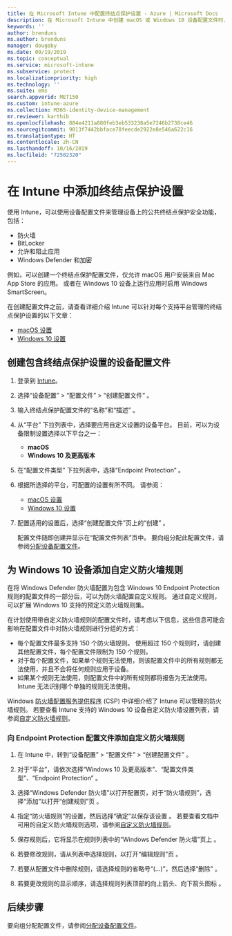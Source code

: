 ```yaml
---
title: 在 Microsoft Intune 中配置终结点保护设置 - Azure | Microsoft Docs
description: 在 Microsoft Intune 中创建 macOS 或 Windows 10 设备配置文件时，创建终结点保护设置。
keywords: ''
author: brenduns
ms.author: brenduns
manager: dougeby
ms.date: 09/19/2019
ms.topic: conceptual
ms.service: microsoft-intune
ms.subservice: protect
ms.localizationpriority: high
ms.technology: ''
ms.suite: ems
search.appverid: MET150
ms.custom: intune-azure
ms.collection: M365-identity-device-management
mr.reviewer: karthib
ms.openlocfilehash: 884e4211a880feb3eb533238a5e7246b2738ce46
ms.sourcegitcommit: 9013f7442bbface78feecde2922e8e546a622c16
ms.translationtype: HT
ms.contentlocale: zh-CN
ms.lasthandoff: 10/16/2019
ms.locfileid: "72502320"
---
```

# <a name="add-endpoint-protection-settings-in-intune"></a>在 Intune 中添加终结点保护设置  

使用 Intune，可以使用设备配置文件来管理设备上的公共终结点保护安全功能，包括：  
- 防火墙   
- BitLocker  
- 允许和阻止应用  
- Windows Defender 和加密  

例如，可以创建一个终结点保护配置文件，仅允许 macOS 用户安装来自 Mac App Store 的应用。 或者在 Windows 10 设备上运行应用时启用 Windows SmartScreen。  

在创建配置文件之前，请查看详细介绍 Intune 可以针对每个支持平台管理的终结点保护设置的以下文章：  
   - [macOS 设置](endpoint-protection-macos.md)  
   - [Windows 10 设置](endpoint-protection-windows-10.md)  

## <a name="create-a-device-profile-containing-endpoint-protection-settings"></a>创建包含终结点保护设置的设备配置文件  

1. 登录到 [Intune](https://go.microsoft.com/fwlink/?linkid=2090973)。  
3. 选择“设备配置” > “配置文件” > “创建配置文件”    。  
4. 输入终结点保护配置文件的“名称”和“描述”   。  
5. 从“平台”  下拉列表中，选择要应用自定义设置的设备平台。 目前，可以为设备限制设置选择以下平台之一：  
   - **macOS**  
   - **Windows 10 及更高版本**  
6. 在“配置文件类型”  下拉列表中，选择“Endpoint Protection”  。  
7. 根据所选择的平台，可配置的设置有所不同。 请参阅：  
   - [macOS 设置](endpoint-protection-macos.md)  
   - [Windows 10 设置](endpoint-protection-windows-10.md)  

8. 配置适用的设置后，选择“创建配置文件”页上的“创建”   。  

   配置文件随即创建并显示在“配置文件列表”页中。 要向组分配此配置文件，请参阅[分配设备配置文件](../configuration/device-profile-assign.md)。  

## <a name="add-custom-firewall-rules-for-windows-10-devices"></a>为 Windows 10 设备添加自定义防火墙规则  

在将 Windows Defender 防火墙配置为包含 Windows 10 Endpoint Protection 规则的配置文件的一部分后，可以为防火墙配置自定义规则。 通过自定义规则，可以扩展 Windows 10 支持的预定义防火墙规则集。  

在计划使用带自定义防火墙规则的配置文件时，请考虑以下信息，这些信息可能会影响在配置文件中对防火墙规则进行分组的方式：  
- 每个配置文件最多支持 150 个防火墙规则。 使用超过 150 个规则时，请创建其他配置文件，每个配置文件限制为 150 个规则。  
- 对于每个配置文件，如果单个规则无法使用，则该配置文件中的所有规则都无法使用，并且不会将任何规则应用于设备。  
- 如果某个规则无法使用，则配置文件中的所有规则都将报告为无法使用。 Intune 无法识别哪个单独的规则无法使用。  

Windows [防火墙配置服务提供程序]( https://docs.microsoft.com/windows/client-management/mdm/firewall-csp) (CSP) 中详细介绍了 Intune 可以管理的防火墙规则。 若要查看 Intune 支持的 Windows 10 设备自定义防火墙设置列表，请参阅[自定义防火墙规则](endpoint-protection-windows-10.md#firewall-rules)。  

### <a name="to-add-custom-firewall-rules-to-an-endpoint-protection-profile"></a>向 Endpoint Protection 配置文件添加自定义防火墙规则  

1. 在 Intune 中，转到“设备配置” > “配置文件” > “创建配置文件”    。  

2. 对于“平台”，请依次选择“Windows 10 及更高版本”、“配置文件类型”、“Endpoint Protection”     。  

3. 选择“Windows Defender 防火墙”以打开配置页，对于“防火墙规则”，选择“添加”以打开“创建规则”页     。  

4. 指定“防火墙规则”的设置，然后选择“确定”以保存该设置  。 若要查看文档中可用的自定义防火墙规则选项，请参阅[自定义防火墙规则](endpoint-protection-windows-10.md#firewall-rules)。  

5. 保存规则后，它将显示在规则列表中的“Windows Defender 防火墙”页上  。  

6. 若要修改规则，请从列表中选择规则，以打开“编辑规则”页  。  

7. 若要从配置文件中删除规则，请选择规则的省略号“(…)”，然后选择“删除”  。  

8. 若要更改规则的显示顺序，请选择规则列表顶部的向上箭头、向下箭头图标  。  


## <a name="next-steps"></a>后续步骤  

要向组分配配置文件，请参阅[分配设备配置文件](../configuration/device-profile-assign.md)。  
